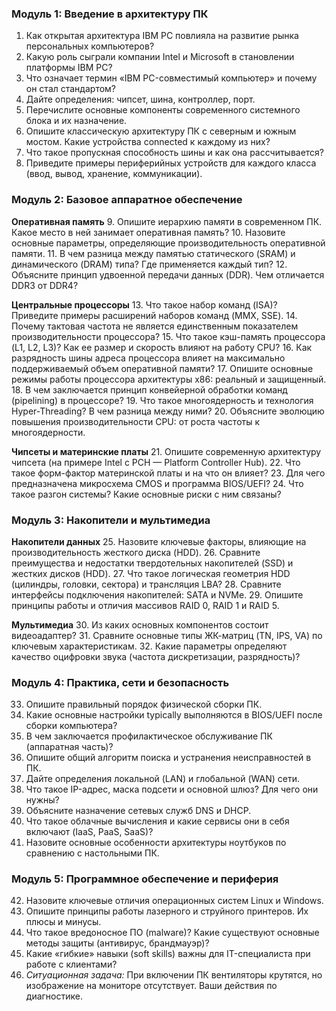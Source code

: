 ### **Модуль 1: Введение в архитектуру ПК**

1.  Как открытая архитектура IBM PC повлияла на развитие рынка персональных компьютеров?
2.  Какую роль сыграли компании Intel и Microsoft в становлении платформы IBM PC?
3.  Что означает термин «IBM PC-совместимый компьютер» и почему он стал стандартом?
4.  Дайте определения: чипсет, шина, контроллер, порт.
5.  Перечислите основные компоненты современного системного блока и их назначение.
6.  Опишите классическую архитектуру ПК с северным и южным мостом. Какие устройства connected к каждому из них?
7.  Что такое пропускная способность шины и как она рассчитывается?
8.  Приведите примеры периферийных устройств для каждого класса (ввод, вывод, хранение, коммуникации).

### **Модуль 2: Базовое аппаратное обеспечение**

**Оперативная память**
9.  Опишите иерархию памяти в современном ПК. Какое место в ней занимает оперативная память?
10. Назовите основные параметры, определяющие производительность оперативной памяти.
11. В чем разница между памятью статического (SRAM) и динамического (DRAM) типа? Где применяется каждый тип?
12. Объясните принцип удвоенной передачи данных (DDR). Чем отличается DDR3 от DDR4?

**Центральные процессоры**
13. Что такое набор команд (ISA)? Приведите примеры расширений наборов команд (MMX, SSE).
14. Почему тактовая частота не является единственным показателем производительности процессора?
15. Что такое кэш-память процессора (L1, L2, L3)? Как ее размер и скорость влияют на работу CPU?
16. Как разрядность шины адреса процессора влияет на максимально поддерживаемый объем оперативной памяти?
17. Опишите основные режимы работы процессора архитектуры x86: реальный и защищенный.
18. В чем заключается принцип конвейерной обработки команд (pipelining) в процессоре?
19. Что такое многоядерность и технология Hyper-Threading? В чем разница между ними?
20. Объясните эволюцию повышения производительности CPU: от роста частоты к многоядерности.

**Чипсеты и материнские платы**
21. Опишите современную архитектуру чипсета (на примере Intel с PCH — Platform Controller Hub).
22. Что такое форм-фактор материнской платы и на что он влияет?
23. Для чего предназначена микросхема CMOS и программа BIOS/UEFI?
24. Что такое разгон системы? Какие основные риски с ним связаны?

### **Модуль 3: Накопители и мультимедиа**

**Накопители данных**
25. Назовите ключевые факторы, влияющие на производительность жесткого диска (HDD).
26. Сравните преимущества и недостатки твердотельных накопителей (SSD) и жестких дисков (HDD).
27. Что такое логическая геометрия HDD (цилиндры, головки, сектора) и трансляция LBA?
28. Сравните интерфейсы подключения накопителей: SATA и NVMe.
29. Опишите принципы работы и отличия массивов RAID 0, RAID 1 и RAID 5.

**Мультимедиа**
30. Из каких основных компонентов состоит видеоадаптер?
31. Сравните основные типы ЖК-матриц (TN, IPS, VA) по ключевым характеристикам.
32. Какие параметры определяют качество оцифровки звука (частота дискретизации, разрядность)?

### **Модуль 4: Практика, сети и безопасность**

33. Опишите правильный порядок физической сборки ПК.
34. Какие основные настройки typically выполняются в BIOS/UEFI после сборки компьютера?
35. В чем заключается профилактическое обслуживание ПК (аппаратная часть)?
36. Опишите общий алгоритм поиска и устранения неисправностей в ПК.
37. Дайте определения локальной (LAN) и глобальной (WAN) сети.
38. Что такое IP-адрес, маска подсети и основной шлюз? Для чего они нужны?
39. Объясните назначение сетевых служб DNS и DHCP.
40. Что такое облачные вычисления и какие сервисы они в себя включают (IaaS, PaaS, SaaS)?
41. Назовите основные особенности архитектуры ноутбуков по сравнению с настольными ПК.

### **Модуль 5: Программное обеспечение и периферия**

42. Назовите ключевые отличия операционных систем Linux и Windows.
43. Опишите принципы работы лазерного и струйного принтеров. Их плюсы и минусы.
44. Что такое вредоносное ПО (malware)? Какие существуют основные методы защиты (антивирус, брандмауэр)?
45. Какие «гибкие» навыки (soft skills) важны для IT-специалиста при работе с клиентами?
46. *Ситуационная задача:* При включении ПК вентиляторы крутятся, но изображение на мониторе отсутствует. Ваши действия по диагностике.